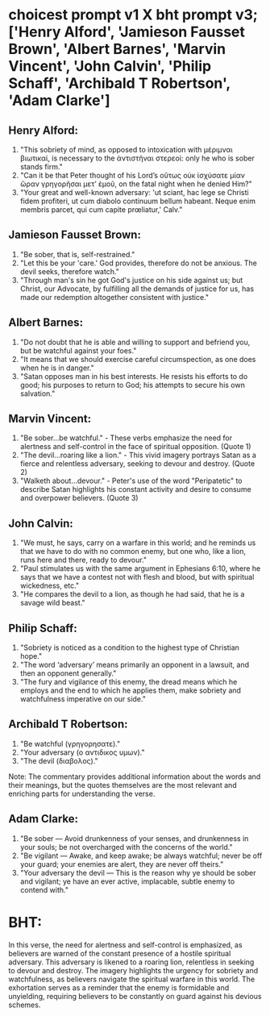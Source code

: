 # choicest prompt v1 X bht prompt v3; ['Henry Alford', 'Jamieson Fausset Brown', 'Albert Barnes', 'Marvin Vincent', 'John Calvin', 'Philip Schaff', 'Archibald T Robertson', 'Adam Clarke']

## Henry Alford:
1. "This sobriety of mind, as opposed to intoxication with μέριμναι βιωτικαί, is necessary to the ἀντιστῆναι στερεοί: only he who is sober stands firm." 
2. "Can it be that Peter thought of his Lord’s οὕτως οὐκ ἰσχύσατε μίαν ὥραν γρηγορῆσαι μετʼ ἐμοῦ, on the fatal night when he denied Him?"
3. "Your great and well-known adversary: 'ut sciant, hac lege se Christi fidem profiteri, ut cum diabolo continuum bellum habeant. Neque enim membris parcet, qui cum capite prœliatur,' Calv."

## Jamieson Fausset Brown:
1. "Be sober, that is, self-restrained."
2. "Let this be your 'care.' God provides, therefore do not be anxious. The devil seeks, therefore watch."
3. "Through man's sin he got God's justice on his side against us; but Christ, our Advocate, by fulfilling all the demands of justice for us, has made our redemption altogether consistent with justice."

## Albert Barnes:
1. "Do not doubt that he is able and willing to support and befriend you, but be watchful against your foes." 
2. "It means that we should exercise careful circumspection, as one does when he is in danger."
3. "Satan opposes man in his best interests. He resists his efforts to do good; his purposes to return to God; his attempts to secure his own salvation."

## Marvin Vincent:
1. "Be sober...be watchful." - These verbs emphasize the need for alertness and self-control in the face of spiritual opposition. (Quote 1)
2. "The devil...roaring like a lion." - This vivid imagery portrays Satan as a fierce and relentless adversary, seeking to devour and destroy. (Quote 2)
3. "Walketh about...devour." - Peter's use of the word "Peripatetic" to describe Satan highlights his constant activity and desire to consume and overpower believers. (Quote 3)

## John Calvin:
1. "We must, he says, carry on a warfare in this world; and he reminds us that we have to do with no common enemy, but one who, like a lion, runs here and there, ready to devour."
2. "Paul stimulates us with the same argument in Ephesians 6:10, where he says that we have a contest not with flesh and blood, but with spiritual wickedness, etc."
3. "He compares the devil to a lion, as though he had said, that he is a savage wild beast."

## Philip Schaff:
1. "Sobriety is noticed as a condition to the highest type of Christian hope."
2. "The word ‘adversary’ means primarily an opponent in a lawsuit, and then an opponent generally."
3. "The fury and vigilance of this enemy, the dread means which he employs and the end to which he applies them, make sobriety and watchfulness imperative on our side."

## Archibald T Robertson:
1. "Be watchful (γρηγορησατε)."
2. "Your adversary (ο αντιδικος υμων)."
3. "The devil (διαβολος)."

Note: The commentary provides additional information about the words and their meanings, but the quotes themselves are the most relevant and enriching parts for understanding the verse.

## Adam Clarke:
1. "Be sober — Avoid drunkenness of your senses, and drunkenness in your souls; be not overcharged with the concerns of the world." 
2. "Be vigilant — Awake, and keep awake; be always watchful; never be off your guard; your enemies are alert, they are never off theirs."
3. "Your adversary the devil — This is the reason why ye should be sober and vigilant; ye have an ever active, implacable, subtle enemy to contend with."


# BHT:
In this verse, the need for alertness and self-control is emphasized, as believers are warned of the constant presence of a hostile spiritual adversary. This adversary is likened to a roaring lion, relentless in seeking to devour and destroy. The imagery highlights the urgency for sobriety and watchfulness, as believers navigate the spiritual warfare in this world. The exhortation serves as a reminder that the enemy is formidable and unyielding, requiring believers to be constantly on guard against his devious schemes.